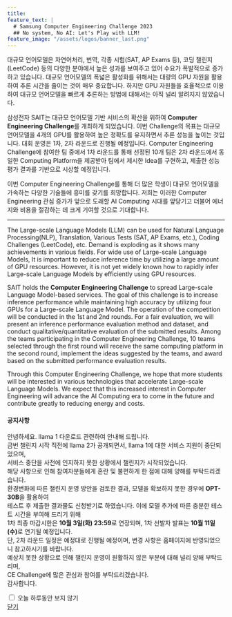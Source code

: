 ```yaml
---
title:
feature_text: |
  # Samsung Computer Engineering Challenge 2023
  ## No system, No AI: Let's Play with LLM!
feature_image: "/assets/logos/banner_last.png"
---
```


대규모 언어모델은 자연어처리, 번역, 각종 시험(SAT, AP Exams 등), 코딩 챌린지(LeetCode) 등의 다양한 분야에서 높은 성과를 보여주고 있어 수요가 폭발적으로 증가하고 있습니다. 대규모 언어모델의 폭넓은 활성화를 위해서는 대량의 GPU 자원을 활용하여 추론 시간을 줄이는 것이 매우 중요합니다. 하지만 GPU 자원들을 효율적으로 이용하여 대규모 언어모델을 빠르게 추론하는 방법에 대해서는 아직 널리 알려지지 않았습니다.

삼성전자 SAIT는 대규모 언어모델 기반 서비스의 확산을 위하여 **Computer Engineering Challenge**를 개최하게 되었습니다. 이번 Challenge의 목표는 대규모 언어모델을 4개의 GPU를 활용하여 높은 정확도를 유지하면서 추론 성능을 높이는 것입니다. 대회 운영은 1차, 2차 라운드로 진행될 예정입니다. Computer Engineering Challenge에 참여한 팀 중에서 1차 라운드를 통해 선정된 10개 팀은 2차 라운드에서 동일한 Computing Platform을 제공받아 팀에서 제시한 Idea를 구현하고, 제출한 성능 평가 결과를 기반으로 시상할 예정입니다.

이번 Computer Engineering Challenge를 통해 더 많은 학생이 대규모 언어모델을 가속하는 다양한 기술들에 흥미를 갖기를 희망합니다. 저희는 이러한 Computer Engineering 관심 증가가 앞으로 도래할 AI Computing 시대를 앞당기고 더불어 에너지와 비용을 절감하는 데 크게 기여할 것으로 기대합니다.
<hr />
The Large-scale Language Models (LLM) can be used for Natural Language Processing(NLP), Translation, Various Tests (SAT, AP Exams, etc.), Coding Challenges (LeetCode), etc. Demand is exploding as it shows many achievements in various fields. For wide use of Large-scale Language Models, It is important to reduce inference time by utilizing a large amount of GPU resources. However, it is not yet widely known how to rapidly infer Large-scale Language Models by efficiently using GPU resources.

SAIT holds the **Computer Engineering Challenge** to spread Large-scale Language Model-based services. The goal of this challenge is to increase inference performance while maintaining high accuracy by utilizing four GPUs for a Large-scale Language Model. The operation of the competition will be conducted in the 1st and 2nd rounds. For a fair evaluation, we will present an inference performance evaluation method and dataset, and conduct qualitative/quantitative evaluation of the submitted results. Among the teams participating in the Computer Engineering Challenge, 10 teams selected through the first round will receive the same computing platform in the second round, implement the ideas suggested by the teams, and award based on the submitted performance evaluation results.

Through this Computer Engineering Challenge, we hope that more students will be interested in various technologies that accelerate Large-scale Language Models. We expect that this increased interest in Computer Engineering will advance the AI Computing era to come in the future and contribute greatly to reducing energy and costs.

<!-- layer popup content -->
<div class="layerPopup" id="layer_popup" style="visibility: visible;">
    <div class="layerBox">
        <h4 class="title">공지사항</h4>
        <div class="cont">
            <p>
안녕하세요. llama 1 다운로드 관련하여 안내해 드립니다.
<br>
금번 챌린지 시작 직전에 llama 2가 공개되면서, llama 1에 대한 서비스 지원이 중단되었으며,
<br>
서비스 중단을 사전에 인지하지 못한 상황에서 챌린지가 시작되었습니다.
<br>
해당 사항으로 인해 참여자분들에게 혼란 및 불편하게 한 점에 대해 양해를 부탁드리겠습니다.
<br>
환경변화에 따른 챌린지 운영 방안을 검토한 결과, 모델을 확보하지 못한 경우에 <b>OPT-30B</b>을 활용하여
<br>
테스트 후 제출한 결과물도 신청받기로 하였습니다. 이에 모델 추가에 따른 충분한 테스트 시간을 부여해 드리기 위해
<br>
1차 최종 마감시한은 <b>10월 3일(화) 23:59</b>로 연장되며, 1차 선발자 발표는 <b>10월 11일(수)</b>로 연기될 예정입니다.
<br>
단, 2차 라운드 일정은 예정대로 진행될 예정이며, 변경 사항은 홈페이지에 반영되었으니 참고하시기를 바랍니다.
<br>
예상치 못한 상황으로 인해 챌린지 운영이 원활하지 않은 부분에 대해 널리 양해 부탁드리며,
<br>
CE Challenge에 많은 관심과 참여를 부탁드리겠습니다.
<br>
감사합니다.
            </p>
        </div>
          <form name="pop_form">
        <div id="check" ><input type="checkbox" name="chkbox" value="checkbox" id='chkbox' >
        <label for="chkbox">오늘 하루동안 보지 않기</label></div>
		<div id="close" ><a href="javascript:closePop();">닫기</a></div>    
		</form>
	</div>
</div>